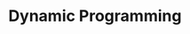 ---
title: "Dynamic Programming"

categories: ['']

tags: ['Dynamic', 'Programming']

arwords: 'برمجة حركية'
arwords2: 'برمجة ديناميكية'

arexps: []

enwords: ['Dynamic Programming']

enexps: []

arlexicons: 'ب'

enlexicons: 'D'

authors: ['Ruqayya Roshdy']

translators: ['']

citations: 'تطبيقات الذكاء الاصطناعي في خدمة اللغة العربية'

sources: 'مركز الملك عبدالله بن عبدالعزيز الدولي لخدمة اللغة العربية'

word: "true"

slug: ""
---